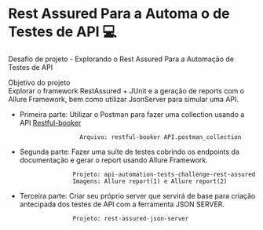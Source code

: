 # Rest Assured Para a Automa o de Testes de API 💻 
Desafio de projeto - Explorando o Rest Assured Para a Automação de Testes de API   

Objetivo do projeto   
Explorar o framework RestAssured + JUnit e a geração de reports com o Allure Framework, bem como utilizar JsonServer para simular uma API.    

- Primeira parte: Utilizar o Postman para fazer uma collection usando a API [Restful-booker](https://restful-booker.herokuapp.com/apidoc/index.html)    

                       Arquivo: restful-booker API.postman_collection
                       
 - Segunda parte: Fazer uma suíte de testes cobrindo os endpoints da documentação e gerar o report usando Allure Framework.
    
                      Projeto: api-automation-tests-challenge-rest-assured
                      Imagens: Allure report(1) e Allure report(2)
                      
                      
 - Terceira parte: Criar seu próprio server que servirá de base para criação antecipada dos testes de API com a ferramenta JSON SERVER.
 
                      Projeto: rest-assured-json-server



